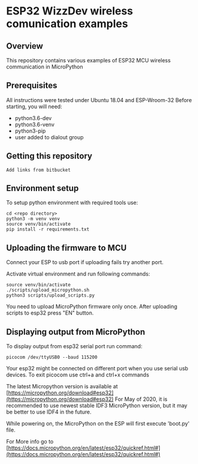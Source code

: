 # ESP32 WizzDev wireless comunication examples #
 
## Overview

This repository contains various examples of ESP32 MCU wireless communication in MicroPython

## Prerequisites ###
All instructions were tested under Ubuntu 18.04 and ESP-Wroom-32
Before starting, you will need:
- python3.6-dev
- python3.6-venv
- python3-pip
- user added to dialout group

## Getting this repository
    Add links from bitbucket

## Environment setup
To setup python environment with required tools use:
```
cd <repo directory>
python3 -m venv venv
source venv/bin/activate
pip install -r requirements.txt
```
## Uploading the firmware to MCU
Connect your ESP to usb port if uploading fails try another port.

Activate virtual environment and run following commands:
```
source venv/bin/activate
./scripts/upload_micropython.sh
python3 scripts/upload_scripts.py

```
You need to upload MicroPython firmware only once. After uploading scripts to esp32 press "EN" button.

## Displaying output from MicroPython
To display output from esp32 serial port run command:
```
picocom /dev/ttyUSB0 --baud 115200

```
Your esp32 might be connected on different port when you use serial usb devices. 
To exit picocom use ctrl+a and ctrl+x commands 


The latest Micropython version is available at [https://micropython.org/download#esp32](https://micropython.org/download#esp32)
For May of 2020, it is recommended to use newest stable IDF3 MicroPython version, but it may be better to use IDF4 in the future.

While powering on, the MicroPython on the ESP will first execute 'boot.py' file. 

For More info go to [https://docs.micropython.org/en/latest/esp32/quickref.html#](https://docs.micropython.org/en/latest/esp32/quickref.html#)
